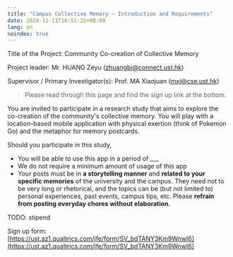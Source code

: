 ```yaml
---
title: "Campus Collective Memory — Introduction and Requirements"
date: 2024-11-11T16:51:22+08:00
lang: en
noindex: true
---
```


Title of the Project: Community Co-creation of Collective Memory

Project leader: Mr. HUANG Zeyu (zhuangbi@connect.ust.hk)

Supervisor / Primary Investigator(s): Prof. MA Xiaojuan (mxj@cse.ust.hk)

> Please read through this page and find the sign up link at the bottom.

You are invited to participate in a research study that aims to explore the co-creation of the community's collective memory. You will play with a location-based mobile application with physical exertion (think of Pokemon Go) and the metaphor for memory postcards.

Should you participate in this study,
- You will be able to use this app in a period of ___
- We do not require a minimum amount of usage of this app
- Your posts must be in **a storytelling manner** and **related to your specific memories** of the university and the campus. They need not to be very long or rhetorical, and the topics can be (but not limited to) personal experiences, past events, campus tips, etc. Please **refrain from posting everyday chores without elaboration**.

TODO: stipend

Sign up form: [https://ust.az1.qualtrics.com/jfe/form/SV_bdTANY3Km9WnwI6](https://ust.az1.qualtrics.com/jfe/form/SV_bdTANY3Km9WnwI6)